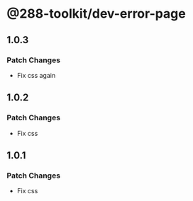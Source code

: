 # @288-toolkit/dev-error-page

## 1.0.3

### Patch Changes

- Fix css again

## 1.0.2

### Patch Changes

- Fix css

## 1.0.1

### Patch Changes

- Fix css
